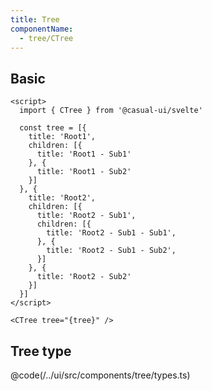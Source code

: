 ```yaml
---
title: Tree
componentName:
  - tree/CTree
---
```


## Basic
 
```svelte live
<script>
  import { CTree } from '@casual-ui/svelte'

  const tree = [{
    title: 'Root1',
    children: [{
      title: 'Root1 - Sub1'
    }, {
      title: 'Root1 - Sub2'
    }]
  }, {
    title: 'Root2',
    children: [{
      title: 'Root2 - Sub1',
      children: [{
        title: 'Root2 - Sub1 - Sub1',
      }, {
        title: 'Root2 - Sub1 - Sub2',
      }]
    }, {
      title: 'Root2 - Sub2'
    }]
  }]
</script>

<CTree tree="{tree}" />
```

## Tree type

@code(/../ui/src/components/tree/types.ts)